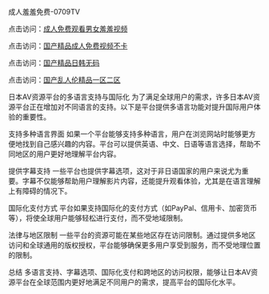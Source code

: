 
成人羞羞免费-0709TV

点击访问：<a href="https://heiliaoll4qsx.pages.dev">成人免费观看男女羞羞视频</a>

点击访问：<a href="https://heiliaoe8ajia.pages.dev">国产精品成人免费视频不卡</a>

点击访问：<a href="https://heiliaoga6s9v.pages.dev">国产精品日韩无码</a>

点击访问：<a href="https://heiliaoxqkkct.pages.dev">国产乱人伦精品一区二区</a>

日本AV资源平台的多语言支持与国际化
为了满足全球用户的需求，许多日本AV资源平台正在增加对不同语言的支持。以下是平台提供多语言功能对提升国际用户体验的重要性。

支持多种语言界面
如果一个平台能够支持多种语言，用户在浏览网站时能够更方便地找到自己感兴趣的内容。平台可以提供英语、中文、日语等语言选择，帮助不同地区的用户更好地理解平台内容。

提供字幕支持
一些平台也提供字幕选项，这对于非日语国家的用户来说尤为重要。字幕不仅能够帮助用户理解影片内容，还能提升观看体验，尤其是在语言理解上有障碍的情况下。

国际化支付方式
平台如果支持国际化的支付方式（如PayPal、信用卡、加密货币等），将使全球用户能够轻松进行支付，而不受地域限制。

法律与地区限制
一些平台的资源可能在某些地区存在访问限制。通过提供多地区访问和全球通用的版权授权，平台能够确保更多用户享受到服务，而不受地理位置的限制。

总结
多语言支持、字幕选项、国际化支付和跨地区的访问权限，能够让日本AV资源平台在全球范围内更好地满足不同用户的需求，提高平台的国际化水平。

<span style="display:none;">[Canonical link]( https://github.com/nc20250709/10164 ）</span>
